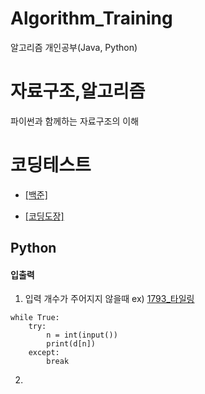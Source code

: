 # Algorithm_Training


알고리즘 개인공부(Java, Python)

# 자료구조,알고리즘

파이썬과 함께하는 자료구조의 이해

# 코딩테스트

- [[백준]](https://www.acmicpc.net/)

- [[코딩도장]](http://codingdojang.com/)

## Python


#### 입출력
1. 입력 개수가 주어지지 않을때
ex) [1793_타일링](https://www.acmicpc.net/problem/1793)
```
while True:
    try:
        n = int(input())
        print(d[n])
    except:
        break
```

2. 
